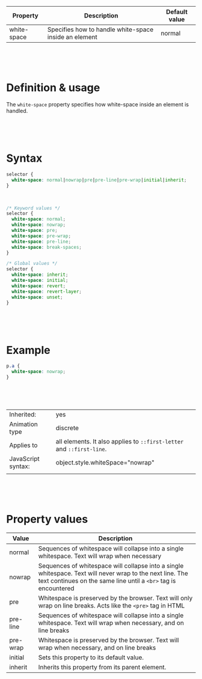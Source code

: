 | Property    | Description                                           | Default value |
| ----------- | ----------------------------------------------------- | ------------- |
| white-space | Specifies how to handle white-space inside an element | normal        |

&nbsp;

&nbsp;

# Definition & usage

The `white-space` property specifies how white-space inside an element is handled.

&nbsp;

&nbsp;

# Syntax

```css
selector {
  white-space: normal|nowrap|pre|pre-line|pre-wrap|initial|inherit;
}
```

&nbsp;

```css
/* Keyword values */
selector {
  white-space: normal;
  white-space: nowrap;
  white-space: pre;
  white-space: pre-wrap;
  white-space: pre-line;
  white-space: break-spaces;
}

/* Global values */
selector {
  white-space: inherit;
  white-space: initial;
  white-space: revert;
  white-space: revert-layer;
  white-space: unset;
}
```

&nbsp;

&nbsp;

# Example

```css
p.a {
  white-space: nowrap;
}
```

&nbsp;

&nbsp;

|                    |                                                                       |
| ------------------ | --------------------------------------------------------------------- |
| Inherited:         | yes                                                                   |
| Animation type     | discrete                                                              |
| Applies to         | all elements. It also applies to `::first-letter` and `::first-line`. |
| JavaScript syntax: | object.style.whiteSpace="nowrap"                                      |
|                    |                                                                       |

&nbsp;

&nbsp;

# Property values

| Value    | Description                                                                                                                                                                  |
| -------- | ---------------------------------------------------------------------------------------------------------------------------------------------------------------------------- |
| normal   | Sequences of whitespace will collapse into a single whitespace. Text will wrap when necessary                                                                                |
| nowrap   | Sequences of whitespace will collapse into a single whitespace. Text will never wrap to the next line. The text continues on the same line until a `<br>` tag is encountered |
| pre      | Whitespace is preserved by the browser. Text will only wrap on line breaks. Acts like the `<pre>` tag in HTML                                                                |
| pre-line | Sequences of whitespace will collapse into a single whitespace. Text will wrap when necessary, and on line breaks                                                            |
| pre-wrap | Whitespace is preserved by the browser. Text will wrap when necessary, and on line breaks                                                                                    |
| initial  | Sets this property to its default value.                                                                                                                                     |
| inherit  | Inherits this property from its parent element.                                                                                                                              |
